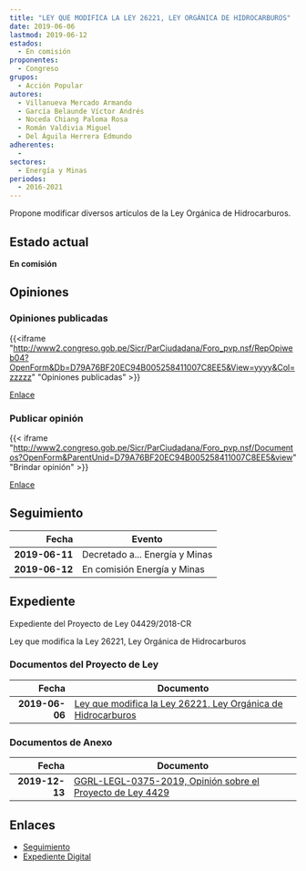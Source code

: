 ```yaml
---
title: "LEY QUE MODIFICA LA LEY 26221, LEY ORGÁNICA DE HIDROCARBUROS"
date: 2019-06-06
lastmod: 2019-06-12
estados: 
  - En comisión
proponentes: 
  - Congreso
grupos: 
  - Acción Popular
autores: 
  - Villanueva Mercado Armando
  - García Belaunde Víctor Andrés
  - Noceda Chiang Paloma Rosa
  - Román Valdivia Miguel
  - Del Águila Herrera Edmundo
adherentes: 
  - 
sectores: 
  - Energía y Minas
periodos: 
  - 2016-2021
---
```


Propone modificar diversos artículos de la Ley Orgánica de Hidrocarburos.


## Estado actual

**En comisión**

## Opiniones

### Opiniones publicadas

{{<iframe "http://www2.congreso.gob.pe/Sicr/ParCiudadana/Foro_pvp.nsf/RepOpiweb04?OpenForm&Db=D79A76BF20EC94B005258411007C8EE5&View=yyyy&Col=zzzzz" "Opiniones publicadas" >}}

[Enlace](http://www2.congreso.gob.pe/Sicr/ParCiudadana/Foro_pvp.nsf/RepOpiweb04?OpenForm&Db=D79A76BF20EC94B005258411007C8EE5&View=yyyy&Col=zzzzz)
### Publicar opinión

{{< iframe "http://www2.congreso.gob.pe/Sicr/ParCiudadana/Foro_pvp.nsf/Documentos?OpenForm&ParentUnid=D79A76BF20EC94B005258411007C8EE5&view" "Brindar opinión" >}}

[Enlace](http://www2.congreso.gob.pe/Sicr/ParCiudadana/Foro_pvp.nsf/Documentos?OpenForm&ParentUnid=D79A76BF20EC94B005258411007C8EE5&view)

## Seguimiento

| Fecha | Evento |
|------:|--------|
| **2019-06-11** | Decretado a... Energía y Minas|
| **2019-06-12** | En comisión Energía y Minas|


## Expediente

Expediente del Proyecto de Ley 04429/2018-CR

Ley que modifica la Ley 26221, Ley Orgánica de Hidrocarburos


### Documentos del Proyecto de Ley

| Fecha | Documento |
|------:|--------|
| **2019-06-06** | [Ley que modifica la Ley 26221, Ley Orgánica de Hidrocarburos](http://www.leyes.congreso.gob.pe/Documentos/2016_2021/Proyectos_de_Ley_y_de_Resoluciones_Legislativas/PL0442920190606..pdf) |

### Documentos de Anexo

| Fecha | Documento |
|------:|--------|
| **2019-12-13** | [GGRL-LEGL-0375-2019, Opinión sobre el Proyecto de Ley 4429](http://www.leyes.congreso.gob.pe/Documentos/2016_2021/Oficios/Otras_Instituciones/GGRL-LEGL-0375-2019.pdf) |

## Enlaces 

- [Seguimiento](http://www2.congreso.gob.pe/Sicr/TraDocEstProc/CLProLey2016.nsf/f7fff46988ca05b1052578e100829cc7/3bb4b51d1bb2787705258411007de0e7?OpenDocument)
- [Expediente Digital](http://www2.congreso.gob.pe/Sicr/TraDocEstProc/CLProLey2016.nsf/f7fff46988ca05b1052578e100829cc7/3bb4b51d1bb2787705258411007de0e7?OpenDocument&Click=05257FB7005EB655.eb71d0cf91d8294e05256cdf006b5706/$Body/0.1C6C)
